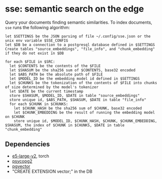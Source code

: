 # sse: semantic search on the edge

Query your documents finding semantic similarities. To index documents, `sse` runs the following algorithm:

```pseudocode
let $SETTINGS be the JSON parsing of file ~/.config/sse.json or the unix env variable $SSE_CONFIG 
let $DB be a connection to a postgresql database defined in $SETTINGS
Create tables "source_embeddings", "file_info", and "chunk_embedding" if they do not exist in $DB

for each $FILE in $SRC:
  let $CONTENTS be the contents of the $FILE
  let $SHASUM be the sha256 sum of $CONTENTS, base32 encoded
  let $ABS_PATH be the absolute path of $FILE
  let $MODEL_ID be the embedding model id defined in $SETTINGS
  let $CHUNKS be the tokenization of the contents of $FILE into chunks of size determined by the model's tokenizer
  let $DATE be the current timestamp
  store $SHASUM, $MODEL_ID, $DATE in table "source_embeddings"
  store unique id, $ABS_PATH, $SHASUM, $DATE in table "file_info"
  for each $CHUNK in $CHUNKS:
    let $CHUNK_HASH be the sha256 sum of $CHUNK, base32 encoded
    let $CHUNK_EMBEDDING be the result of running the embedding model on $CHUNK
    store unique id, $MODEL_ID, $CHUNK_HASH, $CHUNK, $CHUNK_EMBEDDING, $SHASUM, the index of $CHUNK in $CHUNKS, $DATE in table "chunk_embedding"
```

## 

## Dependencies
- [e5-large-v2](https://huggingface.co/intfloat/e5-large-v2), torch
- [psycopg2](https://pypi.org/project/psycopg2/)
- [pgvector](https://github.com/pgvector/pgvector)
- "CREATE EXTENSION vector;" in the DB

